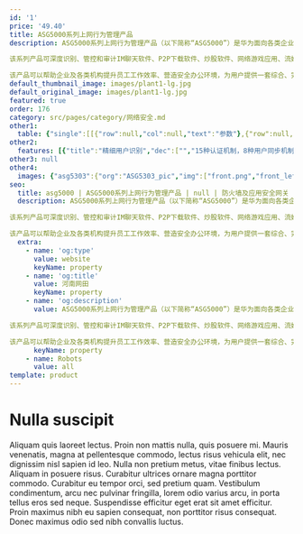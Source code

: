 ```yaml
---
id: '1'
price: '49.40'
title: ASG5000系列上网行为管理产品
description: ASG5000系列上网行为管理产品（以下简称“ASG5000”）是华为面向各类企业、政府、大中型数据中心以及各类无线非经营性场所推出的业界领先的综合上网行为管理产品。

该系列产品可深度识别、管控和审计IM聊天软件、P2P下载软件、炒股软件、网络游戏应用、流媒体在线视频应用等几千种常见应用，并利用多级流控、精准阻断、智能路由等技术提供强大的带宽管理特性。配合创新的网络应用行为精细化管理功能和清晰的易管理日志等功能。

该产品可以帮助企业及各类机构提升员工工作效率、营造安全办公环境，为用户提供一套综合、完善的上网行为审计解决方案。
default_thumbnail_image: images/plant1-lg.jpg
default_original_image: images/plant1-lg.jpg
featured: true
order: 176
category: src/pages/category/网络安全.md
other1: 
  table: {"single":[[{"row":null,"col":null,"text":"参数"},{"row":null,"col":null,"text":"ASG5000\n"}],[{"row":null,"col":null,"text":"固定接口"},{"row":null,"col":null,"text":"ASG5303：6GE\nASG5305：6GE\nASG5308：10GE+4Combo\nASG5310：10GE+4Combo\nASG5315：12GE+12SFP\nASG5320：12GE+12SFP\nASG5505：6GE\nASG5510：10GE+4Combo\nASG5520：12GE+12SFP\nASG5530：2×10GE+12GE+12SFP\nASG5550：4×10GE+12GE+12SFP\nASG5610：8×10GE+12GE+12SFP"}],[{"row":null,"col":null,"text":"网络行为审计"},{"row":null,"col":null,"text":"识别主流应用，访问控制精度到应用行为，例如：可区分QQ的登录、收发消息，语音，发文件等行为"}],[{"row":null,"col":null,"text":"URL审计"},{"row":null,"col":null,"text":"千万级URL库，每周自动更新"}],[{"row":null,"col":null,"text":"SSL解密"},{"row":null,"col":null,"text":"提供加密网站、加密网站搜索内容、加密邮件解密功能。"}],[{"row":null,"col":null,"text":"用户识别"},{"row":null,"col":null,"text":"支持内置账号、第三方LDAP/Radius/AD域认证、微信认证、短信认证、Portal认证、APP认证、混合认证等"}],[{"row":null,"col":null,"text":"应用控制"},{"row":null,"col":null,"text":"基于用户、用户组、IP、IP组、应用、时间、端口、应用动作、URL、恶意URL等因素，提供灵活的控制策略"}],[{"row":null,"col":null,"text":"流量控制"},{"row":null,"col":null,"text":"基于用户、用户组、IP、IP组、应用、时间、端口、链路等维度提供带宽保障、带宽限制、每用户/IP带宽限制、带宽优先级、流量时长、流量总额等带宽调控手段"}],[{"row":null,"col":null,"text":"内容过滤"},{"row":null,"col":null,"text":"论坛贴吧、文件、邮件外发内容审计和过滤"}],[{"row":null,"col":null,"text":"日志查询"},{"row":null,"col":null,"text":"提供上网内容/文件查询，支持本地导出日志"}],[{"row":null,"col":null,"text":"增值营销"},{"row":null,"col":null,"text":"支持应用缓存、广告推送、用户行为画像等营销类功能"}],[{"row":null,"col":null,"text":"攻击防护"},{"row":null,"col":null,"text":"防护ARP、端口扫描、FLOOD、异常包、漏洞、缓冲溢出、木马等攻击"}],[{"row":null,"col":null,"text":"病毒过滤"},{"row":null,"col":null,"text":"启发式检测，可迅速检出超过百万种病毒"}],[{"row":null,"col":null,"text":"安全互联"},{"row":null,"col":null,"text":"提供标准IPSec VPN，支持与同系列产品快速对接IPSec VPN"}]]}
other2:
  features: [{"title":"精细用户识别","dec":["","15种认证机制，8种用户同步机制，匿名用户无可遁形",""]},{"title":"精准行为管控","dec":["","5000+应用特征，智能用户画像，违规行为精准锁定",""]},{"title":"上网日志全面审计","dec":["","30+网安后端平台，网安平台特征库化，审计合规轻松实现",""]}]
other3: null
other4:
  images: {"asg5303":{"org":"ASG5303_pic","img":["front.png","front_left.png","front_right.png","front_top.png","left.png","rear.png","rear_left.png","rear_right.png","rear_top.png","right.png"]}}
seo:
  title: asg5000 | ASG5000系列上网行为管理产品 | null | 防火墙及应用安全网关 | 网络安全 | 企业网络
  description: ASG5000系列上网行为管理产品（以下简称“ASG5000”）是华为面向各类企业、政府、大中型数据中心以及各类无线非经营性场所推出的业界领先的综合上网行为管理产品。

该系列产品可深度识别、管控和审计IM聊天软件、P2P下载软件、炒股软件、网络游戏应用、流媒体在线视频应用等几千种常见应用，并利用多级流控、精准阻断、智能路由等技术提供强大的带宽管理特性。配合创新的网络应用行为精细化管理功能和清晰的易管理日志等功能。

该产品可以帮助企业及各类机构提升员工工作效率、营造安全办公环境，为用户提供一套综合、完善的上网行为审计解决方案。
  extra:
    - name: 'og:type'
      value: website
      keyName: property
    - name: 'og:title'
      value: 河南网田
      keyName: property
    - name: 'og:description'
      value: ASG5000系列上网行为管理产品（以下简称“ASG5000”）是华为面向各类企业、政府、大中型数据中心以及各类无线非经营性场所推出的业界领先的综合上网行为管理产品。

该系列产品可深度识别、管控和审计IM聊天软件、P2P下载软件、炒股软件、网络游戏应用、流媒体在线视频应用等几千种常见应用，并利用多级流控、精准阻断、智能路由等技术提供强大的带宽管理特性。配合创新的网络应用行为精细化管理功能和清晰的易管理日志等功能。

该产品可以帮助企业及各类机构提升员工工作效率、营造安全办公环境，为用户提供一套综合、完善的上网行为审计解决方案。
      keyName: property
    - name: Robots
      value: all
template: product
---
```


# Nulla suscipit

Aliquam quis laoreet lectus. Proin non mattis nulla, quis posuere mi. Mauris venenatis, magna at pellentesque commodo, lectus risus vehicula elit, nec dignissim nisl sapien id leo. Nulla non pretium metus, vitae finibus lectus. Aliquam in posuere risus. Curabitur ultrices ornare magna porttitor commodo. Curabitur eu tempor orci, sed pretium quam. Vestibulum condimentum, arcu nec pulvinar fringilla, lorem odio varius arcu, in porta tellus eros sed neque. Suspendisse efficitur eget erat sit amet efficitur. Proin maximus nibh eu sapien consequat, non porttitor risus consequat. Donec maximus odio sed nibh convallis luctus.